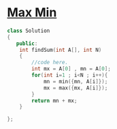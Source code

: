 # [Max Min](https://practice.geeksforgeeks.org/problems/max-min/1?utm_source=gfg&utm_medium=article&utm_campaign=bottom_sticky_on_article)
```c++
class Solution
{
   public:
    int findSum(int A[], int N)
    {
    	//code here.
    	int mx = A[0] , mn = A[0];
    	for(int i=1 ; i<N ; i++){
    	    mn = min({mn, A[i]});
    	    mx = max({mx, A[i]});
    	}
    	return mn + mx;
    }

};
```